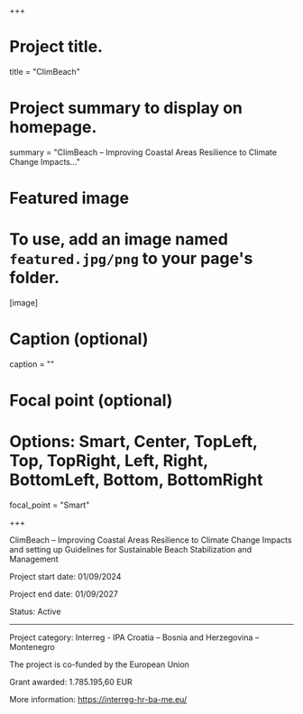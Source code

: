 +++

# Project title.
title = "ClimBeach"

# Project summary to display on homepage.
summary = "ClimBeach – Improving Coastal Areas Resilience to Climate Change Impacts..."

# Featured image
# To use, add an image named `featured.jpg/png` to your page's folder. 
[image]
  # Caption (optional)
  caption = ""

  # Focal point (optional)
  # Options: Smart, Center, TopLeft, Top, TopRight, Left, Right, BottomLeft, Bottom, BottomRight
  focal_point = "Smart"

+++

ClimBeach – Improving Coastal Areas Resilience to Climate Change Impacts and setting up Guidelines for Sustainable Beach Stabilization and Management

Project start date: 01/09/2024

Project end date: 01/09/2027

Status: Active

---

Project category: Interreg - IPA Croatia – Bosnia and Herzegovina – Montenegro

The project is co-funded by the European Union

Grant awarded: 1.785.195,60 EUR

More information: https://interreg-hr-ba-me.eu/
